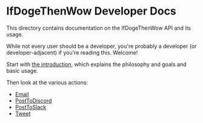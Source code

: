 # IfDogeThenWow Developer Docs

This directory contains documentation on the IfDogeThenWow API and its usage.

While not every user should be a developer, you're probably a developer (or
developer-adjacent) if you're reading this. Welcome!

Start with [the introduction](intro.md), which explains the philosophy and
goals and basic usage.

Then look at the various actions:

- [Email](email_action.md)
- [PostToDiscord](post_to_discord_action.md)
- [PostToSlack](post_to_slack_action.md)
- [Tweet](tweet_action.md)
